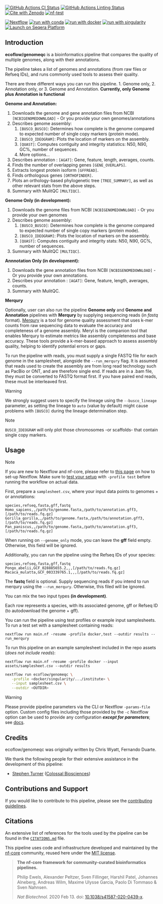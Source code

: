 [![GitHub Actions CI Status](https://github.com/ecoflow/genomeqc/actions/workflows/ci.yml/badge.svg)](https://github.com/ecoflow/genomeqc/actions/workflows/ci.yml)
[![GitHub Actions Linting Status](https://github.com/ecoflow/genomeqc/actions/workflows/linting.yml/badge.svg)](https://github.com/ecoflow/genomeqc/actions/workflows/linting.yml)[![Cite with Zenodo](http://img.shields.io/badge/DOI-10.5281/zenodo.XXXXXXX-1073c8?labelColor=000000)](https://doi.org/10.5281/zenodo.XXXXXXX)
[![nf-test](https://img.shields.io/badge/unit_tests-nf--test-337ab7.svg)](https://www.nf-test.com)

[![Nextflow](https://img.shields.io/badge/nextflow%20DSL2-%E2%89%A523.04.0-23aa62.svg)](https://www.nextflow.io/)
[![run with conda](http://img.shields.io/badge/run%20with-conda-3EB049?labelColor=000000&logo=anaconda)](https://docs.conda.io/en/latest/)
[![run with docker](https://img.shields.io/badge/run%20with-docker-0db7ed?labelColor=000000&logo=docker)](https://www.docker.com/)
[![run with singularity](https://img.shields.io/badge/run%20with-singularity-1d355c.svg?labelColor=000000)](https://sylabs.io/docs/)
[![Launch on Seqera Platform](https://img.shields.io/badge/Launch%20%F0%9F%9A%80-Seqera%20Platform-%234256e7)](https://cloud.seqera.io/launch?pipeline=https://github.com/ecoflow/genomeqc)

## Introduction

**ecoflow/genomeqc** is a bioinformatics pipeline that compares the quality of multiple genomes, along with their annotations.

The pipeline takes a list of genomes and annotations (from raw files or Refseq IDs), and runs commonly used tools to assess their quality.

There are three different ways you can run this pipeline. 1. Genome only, 2. Annotation only, or 3. Genome and Annotation. **Currently, only Genome plus Annotation is functional**

<!-- TODO nf-core:
For an example, see https://github.com/nf-core/rnaseq/blob/master/README.md#introduction
-->

<!-- TODO nf-core: Include a figure that guides the user through the major workflow steps. Many nf-core
     workflows use the "tube map" design for that. See https://nf-co.re/docs/contributing/design_guidelines#examples for examples.
-->

**Genome and Annotation:**
1. Downloads the genome and gene annotation files from NCBI `[NCBIGENOMEDOWNLOAD]` - Or you provide your own genomes/annotations
2. Describes genome assembly:
   1. `[BUSCO_BUSCO]`: Determines how complete is the genome compared to expected number of single copy markers (protein mode).
   2. `[BUSCO_IDEOGRAM]`: Plots the location of markers on the assembly.
   3. `[QUAST]`: Computes contiguity and integrity statistics: N50, N90, GC%, number of sequences.
   4. More options...
3. Describes annotation : `[AGAT]`: Gene, feature, length, averages, counts.
4. Finds the number of overlapping genes `[GENE_OVERLAPS]`.
5. Extracts longest protein isoform `[GFFREAD]`.
6. Finds orthologous genes `[ORTHOFINDER]`.
7. Plots an orthology-based phylogenetic tree `[TREE_SUMMARY]`, as well as other relevant stats from the above steps.
8. Summary with MulitQC `[MULTIQC]`.

**Genome Only (in development):**
1. Downloads the genome files from NCBI `[NCBIGENOMEDOWNLOAD]` - Or you provide your own genomes
2. Describes genome assembly:
   1. `[BUSCO_BUSCO]`: Determines how complete is the genome compared to expected number of single copy markers (protein mode).
   2. `[BUSCO_IDEOGRAM]`: Plots the location of markers on the assembly.
   3. `[QUAST]`: Computes contiguity and integrity stats: N50, N90, GC%, number of sequences.
3. Summary with MulitQC `[MULTIQC]`.

**Annnotation Only (in development):**
1. Downloads the gene annotation files from NCBI `[NCBIGENOMEDOWNLOAD]` - Or you provide your own annotations.
2. Describes your annotation : `[AGAT]`: Gene, feature, length, averages, counts.
3. Summary with MulitQC.

**Merqury**

Optionally, user can also run the pipeline **Genome only** and **Genome and Annotation** pipelines with **Merqury** by supplying sequencing reads (in _fastq_ format). [Merqury](https://github.com/marbl/merqury) is a tool for genome quality assessment that uses k-mer counts from raw sequencing data to evaluate the accuracy and completeness of a genome assembly. Meryl is the companion tool that enables Merqury to estimate metrics like assembly completeness and base accuracy. These tools provide a k-mer-based approach to assess assembly quality, helping to identify potential errors or gaps.​

To run the pipeline with reads, you must supply a single FASTQ file for each genome in the samplesheet, alongside the `--run_merqury` flag. It is assumed that reads used to create the assembly are from long read technology such as PacBio or ONT, and are therefore single end. If reads are in a .bam file, they must be converted to FASTQ format first. If you have paired end reads, these must be interleaved first.

> [!WARNING]
> We strongly suggest users to specify the lineage using the `--busco_lineage` parameter, as setting the lineage to `auto` (value by default) might cause problems with `[BUSCO]` during the lineage determination step.

> [!NOTE]
> `BUSCO_IDEOGRAM` will only plot those chromosomes -or scaffolds- that contain single copy markers.

## Usage

> [!NOTE]
> If you are new to Nextflow and nf-core, please refer to [this page](https://nf-co.re/docs/usage/installation) on how to set-up Nextflow. Make sure to [test your setup](https://nf-co.re/docs/usage/introduction#how-to-run-a-pipeline) with `-profile test` before running the workflow on actual data.

First, prepare a `samplesheet.csv`, where your input data points to genomes + or annotations:

```csv
species,refseq,fasta,gff,fastq
Homo_sapiens,,/path/to/genome.fasta,/path/to/annotation.gff3,[/path/to/reads.fq.gz]
Gorilla_gorilla,,/path/to/genome.fasta,/path/to/annotation.gff3,[/path/to/reads.fq.gz]
Pan_paniscus,,/path/to/genome.fasta,/path/to/annotation.gff3,[/path/to/reads.fq.gz]
```

When running on ``--genome_only`` mode, you can leave the **gff** field empty. Otherwise, this field will be ignored.

Additionally, you can run the pipeline using the Refseq IDs of your species:

```csv
species,refseq,fasta,gff,fastq
Pongo_abelii,GCF_028885655.2,,,[/path/to/reads.fq.gz]
Macaca_mulatta,GCF_003339765.1,,,[/path/to/reads.fq.gz]
```

The **fastq** field is optional. Supply sequencing reads if you intend to run merqury using the `--run_merqury`. Otherwise, this filed will be ignored.

You can mix the two input types **(in development)**.

Each row represents a species, with its associated genome, gff or Refseq ID (to autodownload the genome + gff).

You can run the pipeline using test profiles or example input samplesheets. To run a test set with a samplesheet containing reads:

```
nextflow run main.nf -resume -profile docker,test --outdir results --run_merqury
```

To run this pipeline on an example samplesheet included in the repo assets (_does not include reads_):

```
nextflow run main.nf -resume -profile docker --input assets/samplesheet.csv --outdir results
```

<!-- TODO nf-core: update the following command to include all required parameters for a minimal example -->

```bash
nextflow run ecoflow/genomeqc \
   -profile <docker/singularity/.../institute> \
   --input samplesheet.csv \
   --outdir <OUTDIR>
```

> [!WARNING]
> Please provide pipeline parameters via the CLI or Nextflow `-params-file` option. Custom config files including those provided by the `-c` Nextflow option can be used to provide any configuration _**except for parameters**_;
> see [docs](https://nf-co.re/usage/configuration#custom-configuration-files).

## Credits

ecoflow/genomeqc was originally written by Chris Wyatt, Fernando Duarte.

We thank the following people for their extensive assistance in the development of this pipeline:

- [Stephen Turner](https://github.com/stephenturner/) ([Colossal Biosciences](https://colossal.com/))

<!-- TODO nf-core: If applicable, make list of people who have also contributed -->

## Contributions and Support

If you would like to contribute to this pipeline, please see the [contributing guidelines](.github/CONTRIBUTING.md).

## Citations

<!-- TODO nf-core: Add citation for pipeline after first release. Uncomment lines below and update Zenodo doi and badge at the top of this file. -->
<!-- If you use ecoflow/genomeqc for your analysis, please cite it using the following doi: [10.5281/zenodo.XXXXXX](https://doi.org/10.5281/zenodo.XXXXXX) -->

<!-- TODO nf-core: Add bibliography of tools and data used in your pipeline -->

An extensive list of references for the tools used by the pipeline can be found in the [`CITATIONS.md`](CITATIONS.md) file.

This pipeline uses code and infrastructure developed and maintained by the [nf-core](https://nf-co.re) community, reused here under the [MIT license](https://github.com/nf-core/tools/blob/master/LICENSE).

> **The nf-core framework for community-curated bioinformatics pipelines.**
>
> Philip Ewels, Alexander Peltzer, Sven Fillinger, Harshil Patel, Johannes Alneberg, Andreas Wilm, Maxime Ulysse Garcia, Paolo Di Tommaso & Sven Nahnsen.
>
> _Nat Biotechnol._ 2020 Feb 13. doi: [10.1038/s41587-020-0439-x](https://dx.doi.org/10.1038/s41587-020-0439-x).
